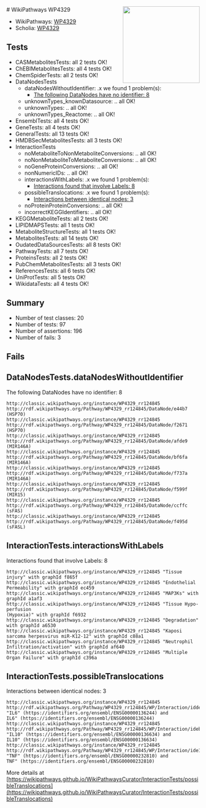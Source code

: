 <img style="float: right; width: 200px" src="https://upload.wikimedia.org/wikipedia/commons/thumb/8/83/Wplogo_with_text_500.png/640px-Wplogo_with_text_500.png" />
# WikiPathways WP4329

* WikiPathways: [WP4329](https://wikipathways.org/pathways/WP4329)
* Scholia: [WP4329](https://scholia.toolforge.org/wikipathways/WP4329)
## Tests
* CASMetabolitesTests: all 2 tests OK!
* ChEBIMetabolitesTests: all 4 tests OK!
* ChemSpiderTests: all 2 tests OK!
* DataNodesTests
    * dataNodesWithoutIdentifier: .x we found 1 problem(s):
        * [The following DataNodes have no identifier: 8](#d2d32fa7)
    * unknownTypes_knownDatasource: .. all OK!
    * unknownTypes: .. all OK!
    * unknownTypes_Reactome: .. all OK!
* EnsemblTests: all 4 tests OK!
* GeneTests: all 4 tests OK!
* GeneralTests: all 13 tests OK!
* HMDBSecMetabolitesTests: all 3 tests OK!
* InteractionTests
    * noMetaboliteToNonMetaboliteConversions: .. all OK!
    * noNonMetaboliteToMetaboliteConversions: .. all OK!
    * noGeneProteinConversions: .. all OK!
    * nonNumericIDs: .. all OK!
    * interactionsWithLabels: .x we found 1 problem(s):
        * [Interactions found that involve Labels: 8](#630d267f)
    * possibleTranslocations: .x we found 1 problem(s):
        * [Interactions between identical nodes: 3](#1c118208)
    * noProteinProteinConversions: .. all OK!
    * incorrectKEGGIdentifiers: .. all OK!
* KEGGMetaboliteTests: all 2 tests OK!
* LIPIDMAPSTests: all 1 tests OK!
* MetaboliteStructureTests: all 1 tests OK!
* MetabolitesTests: all 14 tests OK!
* OudatedDataSourcesTests: all 8 tests OK!
* PathwayTests: all 7 tests OK!
* ProteinsTests: all 2 tests OK!
* PubChemMetabolitesTests: all 3 tests OK!
* ReferencesTests: all 6 tests OK!
* UniProtTests: all 5 tests OK!
* WikidataTests: all 4 tests OK!


## Summary

* Number of test classes: 20
* Number of tests: 97
* Number of assertions: 196
* Number of fails: 3

## Fails

<a name="d2d32fa7" />

## DataNodesTests.dataNodesWithoutIdentifier

The following DataNodes have no identifier: 8
```
http://classic.wikipathways.org/instance/WP4329_rr124845 http://rdf.wikipathways.org/Pathway/WP4329_rr124845/DataNode/e44b7 (HSP70)
http://classic.wikipathways.org/instance/WP4329_rr124845 http://rdf.wikipathways.org/Pathway/WP4329_rr124845/DataNode/f2671 (HSP70)
http://classic.wikipathways.org/instance/WP4329_rr124845 http://rdf.wikipathways.org/Pathway/WP4329_rr124845/DataNode/afde9 (MIR146A)
http://classic.wikipathways.org/instance/WP4329_rr124845 http://rdf.wikipathways.org/Pathway/WP4329_rr124845/DataNode/bf6fa (MIR146A)
http://classic.wikipathways.org/instance/WP4329_rr124845 http://rdf.wikipathways.org/Pathway/WP4329_rr124845/DataNode/f737a (MIR146A)
http://classic.wikipathways.org/instance/WP4329_rr124845 http://rdf.wikipathways.org/Pathway/WP4329_rr124845/DataNode/f599f (MIR15)
http://classic.wikipathways.org/instance/WP4329_rr124845 http://rdf.wikipathways.org/Pathway/WP4329_rr124845/DataNode/ccffc (sFAS)
http://classic.wikipathways.org/instance/WP4329_rr124845 http://rdf.wikipathways.org/Pathway/WP4329_rr124845/DataNode/f495d (sFASL)
```

<a name="630d267f" />

## InteractionTests.interactionsWithLabels

Interactions found that involve Labels: 8
```
http://classic.wikipathways.org/instance/WP4329_rr124845 "Tissue injury" with graphId f865f
http://classic.wikipathways.org/instance/WP4329_rr124845 "Endothelial Permeability" with graphId ec459
http://classic.wikipathways.org/instance/WP4329_rr124845 "MAP3Ks" with graphId a1af3
http://classic.wikipathways.org/instance/WP4329_rr124845 "Tissue Hypo-perfusion
(Hypoxia)" with graphId f6932
http://classic.wikipathways.org/instance/WP4329_rr124845 "Degradation" with graphId a6530
http://classic.wikipathways.org/instance/WP4329_rr124845 "Kaposi sarcoma herpesvirus miR-K12-12" with graphId c88a1
http://classic.wikipathways.org/instance/WP4329_rr124845 "Neutrophil 
Infiltration/activation" with graphId af640
http://classic.wikipathways.org/instance/WP4329_rr124845 "Multiple Organ Failure" with graphId c396a
```

<a name="1c118208" />

## InteractionTests.possibleTranslocations

Interactions between identical nodes: 3
```
http://classic.wikipathways.org/instance/WP4329_rr124845 http://rdf.wikipathways.org/Pathway/WP4329_rr124845/WP/Interaction/idde594339 "IL6" (https://identifiers.org/ensembl/ENSG00000136244) and 
IL6" (https://identifiers.org/ensembl/ENSG00000136244)
http://classic.wikipathways.org/instance/WP4329_rr124845 http://rdf.wikipathways.org/Pathway/WP4329_rr124845/WP/Interaction/ideb635a68 "IL10" (https://identifiers.org/ensembl/ENSG00000136634) and 
IL10" (https://identifiers.org/ensembl/ENSG00000136634)
http://classic.wikipathways.org/instance/WP4329_rr124845 http://rdf.wikipathways.org/Pathway/WP4329_rr124845/WP/Interaction/ide115a15a "TNF" (https://identifiers.org/ensembl/ENSG00000232810) and 
TNF" (https://identifiers.org/ensembl/ENSG00000232810)
```

More details at [https://wikipathways.github.io/WikiPathwaysCurator/InteractionTests/possibleTranslocations](https://wikipathways.github.io/WikiPathwaysCurator/InteractionTests/possibleTranslocations)

